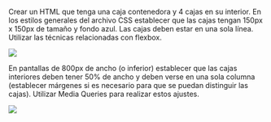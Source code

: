 Crear un HTML que tenga una caja contenedora y 4 cajas en su interior. En los estilos generales del archivo CSS establecer que las cajas tengan 150px x 150px de tamaño y fondo azul. Las cajas deben estar en una sola línea. Utilizar las técnicas relacionadas con flexbox.

<img src="https://aula-itm.web.app/ap/web/ejercicio8laptop.jpg">

En pantallas de 800px de ancho (o inferior) establecer que las cajas interiores deben tener 50% de ancho y deben verse en una sola columna (establecer márgenes si es necesario para que se puedan distinguir las cajas). Utilizar Media Queries para realizar estos ajustes.

<img src="https://aula-itm.web.app/ap/web/ejercicio8movil.jpg">